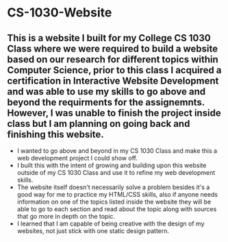 # CS-1030-Website

## This is a website I built for my College CS 1030 Class where we were required to build a website based on our research for different topics within Computer Science, prior to this class I acquired a certification in Interactive Website Development and was able to use my skills to go above and beyond the requirments for the assignemnts. However, I was unable to finish the project inside class but I am planning on going back and finishing this website. 

- I wanted to go above and beyond in my CS 1030 Class and make this a web development project I could show off. 
- I built this with the intent of growing and building upon this website outside of my CS 1030 Class and use it to refine my web development skills.
- The website itself doesn't necessarily solve a problem besides it's a good way for me to practice my HTML/CSS skills, also if anyone needs information on one of the topics listed inside the website they will be able to go to each section and read about the topic along with sources that go more in depth on the topic.
- I learned that I am capable of being creative with the design of my websites, not just stick with one static design pattern.
